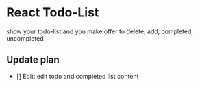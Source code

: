 # React Todo-List

show your todo-list and you make offer to delete, add, completed, uncompleted

## Update plan
- [] Edit: edit todo and completed list content